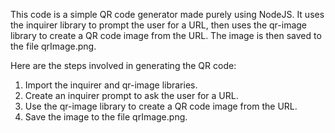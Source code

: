 This code is a simple QR code generator made purely using NodeJS. It uses the inquirer library to prompt the user for a URL, then uses the qr-image library to create a QR code image from the URL. The image is then saved to the file qrImage.png.

Here are the steps involved in generating the QR code:

1. Import the inquirer and qr-image libraries.
2. Create an inquirer prompt to ask the user for a URL.
3. Use the qr-image library to create a QR code image from the URL.
4. Save the image to the file qrImage.png.

